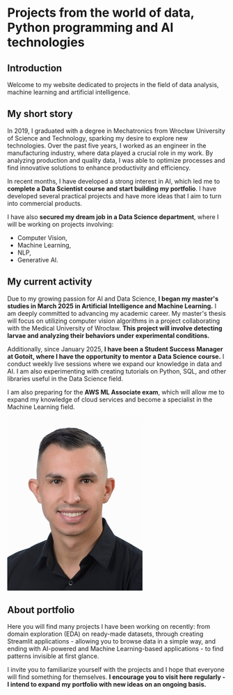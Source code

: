 # Projects from the world of data, Python programming and AI technologies

## Introduction
Welcome to my website dedicated to projects in the field of data analysis, machine learning and artificial intelligence. 

## My short story
<!-- <div style="text-align: justify;"> -->
In 2019, I graduated with a degree in Mechatronics from Wrocław University of Science and Technology, sparking my desire to explore new technologies. Over the past five years, I worked as an engineer in the manufacturing industry, where data played a crucial role in my work. By analyzing production and quality data, I was able to optimize processes and find innovative solutions to enhance productivity and efficiency.<br>

<!-- </div style> -->

In recent months, I have developed a strong interest in AI, which led me to **complete a Data Scientist course and start building my portfolio**. I have developed several practical projects and have more ideas that I aim to turn into commercial products.




I have also **secured my dream job in a Data Science department**, where I will be working on projects involving:

- Computer Vision,<br>
- Machine Learning,<br>
- NLP,<br>
- Generative AI.

## My current activity
Due to my growing passion for AI and Data Science, **I began my master's studies in March 2025 in Artificial Intelligence and Machine Learning.** I am deeply committed to advancing my academic career. My master's thesis will focus on utilizing computer vision algorithms in a project collaborating with the Medical University of Wrocław. **This project will involve detecting larvae and analyzing their behaviors under experimental conditions.**

Additionally, since January 2025, **I have been a Student Success Manager at Gotoit, where I have the opportunity to mentor a Data Science course.** I conduct weekly live sessions where we expand our knowledge in data and AI. I am also experimenting with creating tutorials on Python, SQL, and other libraries useful in the Data Science field.

I am also preparing for the **AWS ML Associate exam**, which will allow me to expand my knowledge of cloud services and become a specialist in the Machine Learning field.

![alt text](zdj_linkedin_new.jpg)

## About portfolio
Here you will find many projects I have been working on recently: from domain exploration (EDA) on ready-made datasets, through creating Streamlit applications - allowing you to browse data in a simple way, and ending with AI-powered and Machine Learning-based applications - to find patterns invisible at first glance.

I invite you to familiarize yourself with the projects and I hope that everyone will find something for themselves. **I encourage you to visit here regularly - I intend to expand my portfolio with new ideas on an ongoing basis.**
